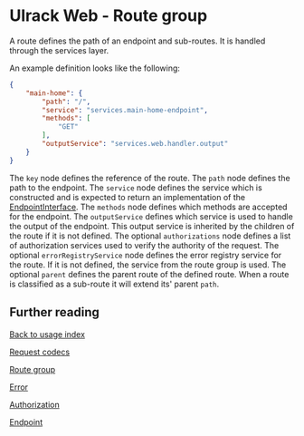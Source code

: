 # Ulrack Web - Route group

A route defines the path of an endpoint and sub-routes. It is handled through
the services layer.

An example definition looks like the following:
```json
{
    "main-home": {
        "path": "/",
        "service": "services.main-home-endpoint",
        "methods": [
            "GET"
        ],
        "outputService": "services.web.handler.output"
    }
}
```

The `key` node defines the reference of the route. The `path` node defines the
path to the endpoint. The `service` node defines the service which is
constructed and is expected to return an implementation of the
[EndpointInterface](../../src/Common/Endpoint/EndpointInterface.php). The
`methods` node defines which methods are accepted for the endpoint. The
`outputService` defines which service is used to handle the output of the
endpoint. This output service is inherited by the children of the route if it
is not defined. The optional `authorizations` node defines a list of
authorization services used to verify the authority of the request. The optional
`errorRegistryService` node defines the error registry service for the route. If
it is not defined, the service from the route group is used. The optional
`parent` defines the parent route of the defined route. When a route is
classified as a sub-route it will extend its' parent `path`.

## Further reading

[Back to usage index](index.md)

[Request codecs](request-codecs.md)

[Route group](route-group.md)

[Error](error.md)

[Authorization](authorization.md)

[Endpoint](endpoint.md)
